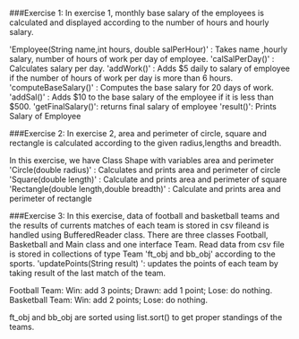 ###Exercise 1:
In exercise 1, monthly base salary of the employees is calculated and displayed according to the number of hours and hourly salary.

'Employee(String name,int hours, double salPerHour)' : Takes name ,hourly salary, number of hours of work per day of employee. 
'calSalPerDay()' : Calculates salary per day.
'addWork()' : Adds $5 daily to salary of employee if the number of hours of work per day is more than 6 hours.
'computeBaseSalary()' : Computes the base salary for 20 days of work.
'addSal()' : Adds $10 to the base salary of the employee if it is less than $500.
'getFinalSalary()': returns final salary of employee
'result()': Prints Salary of Employee



###Exercise 2:
In exercise 2, area and perimeter of circle, square and rectangle is calculated according to the given radius,lengths and breadth.

In this exercise, we have Class Shape with variables area and perimeter
'Circle(double radius)' : Calculates and prints area and perimeter of circle
'Square(double length)' : Calculate and prints area and perimeter of square
'Rectangle(double length,double breadth)' : Calculate and prints area and perimeter of rectangle



###Exercise 3:
In this exercise, data of football and basketball teams and the results of currents matches of each team is stored in csv fileand  is handled using BufferedReader class.
There are three classes Football, Basketball and Main class and one interface Team.
Read data from csv file is stored in collections of type Team 'ft_obj and bb_obj' according to the sports.
'updatePoints(String result) ': updates the points of each team by taking result of the last match of the team.

Football Team: Win: add 3 points; Drawn: add 1 point; Lose: do nothing.
Basketball Team: Win: add 2 points; Lose: do nothing.

ft_obj and bb_obj are sorted using list.sort() to get proper standings of the teams.


